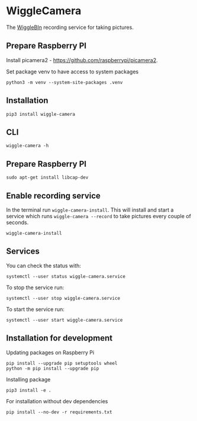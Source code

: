 # WiggleCamera

The [WiggleBIn](https://github.com/wiggle-bin/wiggle-bin) recording service for taking pictures.

## Prepare Raspberry PI

Install picamera2 - https://github.com/raspberrypi/picamera2.

Set package venv to have access to system packages

```
python3 -m venv --system-site-packages .venv
```

## Installation

```
pip3 install wiggle-camera
```

## CLI

```
wiggle-camera -h
```

## Prepare Raspberry PI

```
sudo apt-get install libcap-dev
```

## Enable recording service

In the terminal run `wiggle-camera-install`. This will install and start a service which runs `wiggle-camera --record` to take pictures every couple of seconds.

```
wiggle-camera-install
```

## Services

You can check the status with:

```
systemctl --user status wiggle-camera.service
```

To stop the service run:

```
systemctl --user stop wiggle-camera.service
```

To start the service run:

```
systemctl --user start wiggle-camera.service
```

## Installation for development

Updating packages on Raspberry Pi
```
pip install --upgrade pip setuptools wheel
python -m pip install --upgrade pip
```

Installing package
```
pip3 install -e .
```

For installation without dev dependencies
```
pip install --no-dev -r requirements.txt
```